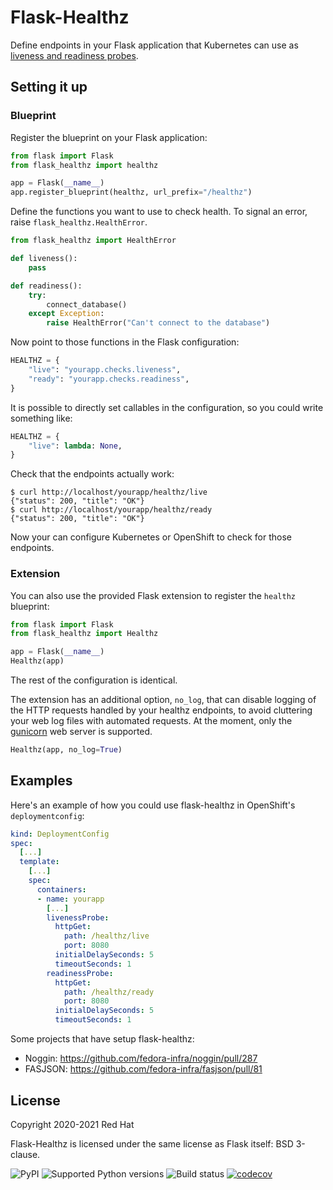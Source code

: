# Flask-Healthz

Define endpoints in your Flask application that Kubernetes can use as
[liveness and readiness probes](https://kubernetes.io/docs/tasks/configure-pod-container/configure-liveness-readiness-startup-probes/).


## Setting it up

### Blueprint

Register the blueprint on your Flask application:

```python
from flask import Flask
from flask_healthz import healthz

app = Flask(__name__)
app.register_blueprint(healthz, url_prefix="/healthz")
```

Define the functions you want to use to check health. To signal an error, raise `flask_healthz.HealthError`.

```python
from flask_healthz import HealthError

def liveness():
    pass

def readiness():
    try:
        connect_database()
    except Exception:
        raise HealthError("Can't connect to the database")
```

Now point to those functions in the Flask configuration:

```python
HEALTHZ = {
    "live": "yourapp.checks.liveness",
    "ready": "yourapp.checks.readiness",
}
```

It is possible to directly set callables in the configuration, so you could write something like:

```python
HEALTHZ = {
    "live": lambda: None,
}
```

Check that the endpoints actually work:

```
$ curl http://localhost/yourapp/healthz/live
{"status": 200, "title": "OK"}
$ curl http://localhost/yourapp/healthz/ready
{"status": 200, "title": "OK"}
```

Now your can configure Kubernetes or OpenShift to check for those endpoints.

### Extension

You can also use the provided Flask extension to register the `healthz` blueprint:

```python
from flask import Flask
from flask_healthz import Healthz

app = Flask(__name__)
Healthz(app)
```

The rest of the configuration is identical.

The extension has an additional option, `no_log`, that can disable logging of the HTTP requests
handled by your healthz endpoints, to avoid cluttering your web log files with automated requests.
At the moment, only the [gunicorn](https://gunicorn.org/) web server is supported.

```python
Healthz(app, no_log=True)
```

## Examples

Here's an example of how you could use flask-healthz in OpenShift's `deploymentconfig`:

```yaml
kind: DeploymentConfig
spec:
  [...]
  template:
    [...]
    spec:
      containers:
      - name: yourapp
        [...]
        livenessProbe:
          httpGet:
            path: /healthz/live
            port: 8080
          initialDelaySeconds: 5
          timeoutSeconds: 1
        readinessProbe:
          httpGet:
            path: /healthz/ready
            port: 8080
          initialDelaySeconds: 5
          timeoutSeconds: 1
```

Some projects that have setup flask-healthz:

- Noggin: https://github.com/fedora-infra/noggin/pull/287
- FASJSON: https://github.com/fedora-infra/fasjson/pull/81


## License

Copyright 2020-2021 Red Hat

Flask-Healthz is licensed under the same license as Flask itself: BSD 3-clause.


![PyPI](https://img.shields.io/pypi/v/flask-healthz.svg)
![Supported Python versions](https://img.shields.io/pypi/pyversions/flask-healthz.svg)
![Build status](https://github.com/fedora-infra/flask-healthz/actions/workflows/main.yml/badge.svg?branch=develop)
[![codecov](https://codecov.io/gh/fedora-infra/flask-healthz/branch/dev/graph/badge.svg?token=lwlZLiSImq)](https://codecov.io/gh/fedora-infra/flask-healthz)
